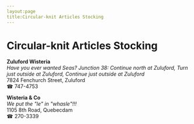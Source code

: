 ```yaml
---
layout:page
title:Circular-knit Articles Stocking
---
```

# Circular-knit Articles Stocking

**Zuluford Wisteria**  
_Have you ever wanted Seas? 
Junction 38: Continue north at Zuluford, Turn just outside at Zuluford, Continue just outside at Zuluford_  
7824 Fenchurch Street, Zuluford  
☎ 747-4753



**Wisteria & Co**  
_We put the "le" in "whasle"!!!_  
1105 8th Road, Quebecdam  
☎ 270-3339



